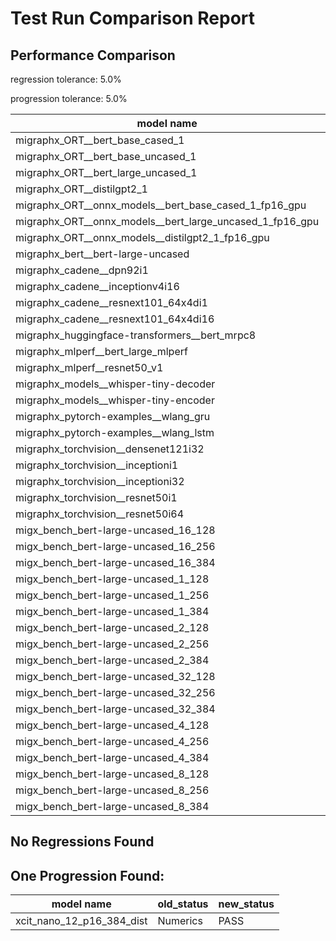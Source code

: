 # Test Run Comparison Report

## Performance Comparison

regression tolerance: 5.0%

progression tolerance: 5.0%

|model name|exit_status|analysis|old_time_ms|new_time_ms|change_ms|percent_change|
|---|---|---|---|---|---|---|
|migraphx_ORT__bert_base_cased_1|PASS|within tol|95.5894|92.7067|-2.8827|-3.02%|
|migraphx_ORT__bert_base_uncased_1|PASS|within tol|91.4883|90.1922|-1.2961|-1.42%|
|migraphx_ORT__bert_large_uncased_1|PASS|within tol|259.8924|260.4496|0.5571|0.21%|
|migraphx_ORT__distilgpt2_1|PASS|progression|39.6941|31.6657|-8.0284|-20.23%|
|migraphx_ORT__onnx_models__bert_base_cased_1_fp16_gpu|Numerics|within tol|84.2836|86.4985|2.2149|2.63%|
|migraphx_ORT__onnx_models__bert_large_uncased_1_fp16_gpu|Numerics|progression|275.2026|261.2243|-13.9782|-5.08%|
|migraphx_ORT__onnx_models__distilgpt2_1_fp16_gpu|Numerics|within tol|45.113|44.5996|-0.5134|-1.14%|
|migraphx_bert__bert-large-uncased|PASS|within tol|375.2562|375.8756|0.6193|0.17%|
|migraphx_cadene__dpn92i1|PASS|within tol|165.7626|173.2807|7.5181|4.54%|
|migraphx_cadene__inceptionv4i16|PASS|within tol|5375.3694|5337.3616|-38.0078|-0.71%|
|migraphx_cadene__resnext101_64x4di1|PASS|progression|836.5982|324.7162|-511.882|-61.19%|
|migraphx_cadene__resnext101_64x4di16|PASS|within tol|5109.1225|5099.2289|-9.8935|-0.19%|
|migraphx_huggingface-transformers__bert_mrpc8|PASS|within tol|381.6421|380.4149|-1.2272|-0.32%|
|migraphx_mlperf__bert_large_mlperf|Numerics|within tol|483.8754|474.6711|-9.2043|-1.9%|
|migraphx_mlperf__resnet50_v1|PASS|regression|91.9057|98.6303|6.7246|7.32%|
|migraphx_models__whisper-tiny-decoder|PASS|progression|37.154|32.3054|-4.8486|-13.05%|
|migraphx_models__whisper-tiny-encoder|Numerics|within tol|184.1474|180.3814|-3.7661|-2.05%|
|migraphx_pytorch-examples__wlang_gru|PASS|regression|81.9852|222.02|140.0348|170.8%|
|migraphx_pytorch-examples__wlang_lstm|PASS|regression|43.7669|51.5741|7.8071|17.84%|
|migraphx_torchvision__densenet121i32|PASS|within tol|1615.5658|1576.1168|-39.449|-2.44%|
|migraphx_torchvision__inceptioni1|PASS|within tol|196.2955|194.1003|-2.1951|-1.12%|
|migraphx_torchvision__inceptioni32|PASS|within tol|5393.9027|5348.836|-45.0666|-0.84%|
|migraphx_torchvision__resnet50i1|PASS|progression|91.9535|84.8852|-7.0683|-7.69%|
|migraphx_torchvision__resnet50i64|PASS|within tol|5067.3728|5089.0553|21.6824|0.43%|
|migx_bench_bert-large-uncased_16_128|PASS|within tol|2603.3288|2659.0232|55.6944|2.14%|
|migx_bench_bert-large-uncased_16_256|PASS|within tol|4186.1143|4070.6536|-115.4607|-2.76%|
|migx_bench_bert-large-uncased_16_384|Numerics|within tol|5690.0809|5796.7745|106.6936|1.88%|
|migx_bench_bert-large-uncased_1_128|PASS|within tol|162.085|169.9531|7.8682|4.85%|
|migx_bench_bert-large-uncased_1_256|PASS|within tol|274.2931|275.2607|0.9677|0.35%|
|migx_bench_bert-large-uncased_1_384|PASS|progression|413.3384|375.8822|-37.4562|-9.06%|
|migx_bench_bert-large-uncased_2_128|PASS|within tol|405.7349|388.0458|-17.6891|-4.36%|
|migx_bench_bert-large-uncased_2_256|PASS|within tol|624.0296|646.1056|22.076|3.54%|
|migx_bench_bert-large-uncased_2_384|PASS|progression|889.4106|840.0486|-49.362|-5.55%|
|migx_bench_bert-large-uncased_32_128|PASS|within tol|5085.0162|5042.7318|-42.2844|-0.83%|
|migx_bench_bert-large-uncased_32_256|PASS|regression|7844.2375|8492.4035|648.166|8.26%|
|migx_bench_bert-large-uncased_32_384|Numerics|within tol|11263.192|11224.7963|-38.3957|-0.34%|
|migx_bench_bert-large-uncased_4_128|PASS|within tol|703.7546|712.1993|8.4448|1.2%|
|migx_bench_bert-large-uncased_4_256|PASS|within tol|1086.4545|1074.8799|-11.5746|-1.07%|
|migx_bench_bert-large-uncased_4_384|PASS|within tol|1562.7674|1563.6369|0.8695|0.06%|
|migx_bench_bert-large-uncased_8_128|PASS|within tol|1292.1256|1330.6109|38.4853|2.98%|
|migx_bench_bert-large-uncased_8_256|PASS|within tol|2091.2767|2081.3202|-9.9565|-0.48%|
|migx_bench_bert-large-uncased_8_384|PASS|within tol|2886.3697|2886.0004|-0.3693|-0.01%|

## No Regressions Found

## One Progression Found:

|model name|old_status|new_status|
|---|---|---|
|xcit_nano_12_p16_384_dist|Numerics|PASS|

